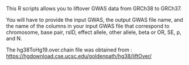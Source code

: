 This R scripts allows you to liftover GWAS data from GRCh38 to GRCh37.

You will have to provide the input GWAS, the output GWAS file name, and the name of the columns in your input GWAS file that correspond to chromosome, base pair, rsID, effect allele, other allele, beta or OR, SE, p, and N.

The hg38ToHg19.over.chain file was obtained from : https://hgdownload.cse.ucsc.edu/goldenpath/hg38/liftOver/

